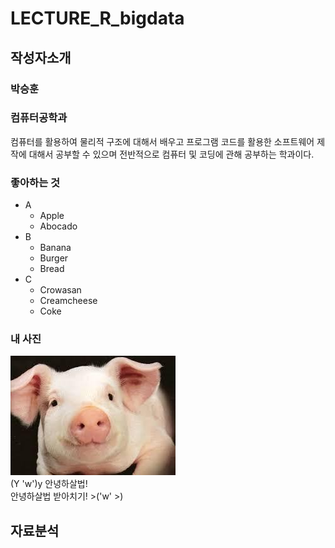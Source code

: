# LECTURE_R_bigdata

## 작성자소개

### 박승훈

### 컴퓨터공학과
컴퓨터를 활용하여 물리적 구조에 대해서 배우고 프로그램 코드를 활용한 소프트웨어 제작에 대해서 공부할 수 있으며 전반적으로 컴퓨터 및 코딩에 관해 공부하는 학과이다.

### 좋아하는 것
* A
  + Apple
  + Abocado
* B
  + Banana
  + Burger
  + Bread
* C
  + Crowasan
  + Creamcheese
  + Coke

### 내 사진
![셀카](셀카.jpg)<br>
(Y 'w')y 안녕하살법!<br>
안녕하살법 받아치기! >('w' >)<br>

## 자료분석